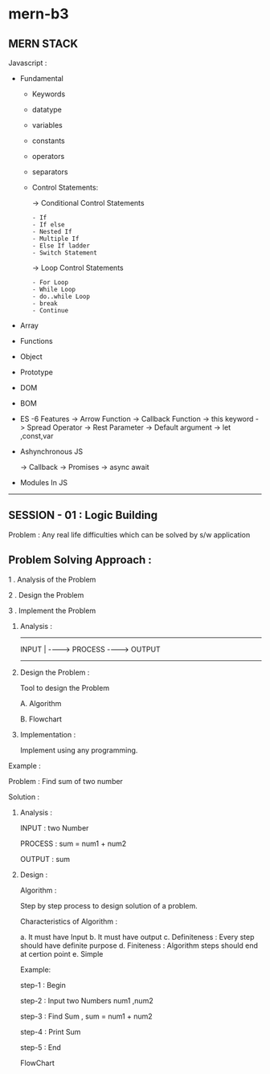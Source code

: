 # mern-b3

## MERN STACK

Javascript :

- Fundamental

  - Keywords
  - datatype
  - variables
  - constants
  - operators
  - separators
  - Control Statements:

    -> Conditional Control Statements

        - If
        - If else
        - Nested If
        - Multiple If
        - Else If ladder
        - Switch Statement

    -> Loop Control Statements

        - For Loop
        - While Loop
        - do..while Loop
        - break
        - Continue

- Array

- Functions

- Object

- Prototype

- DOM

- BOM

- ES -6 Features
  -> Arrow Function
  -> Callback Function
  -> this keyword
  -> Spread Operator
  -> Rest Parameter
  -> Default argument
  -> let ,const,var

- Ashynchronous JS

  -> Callback
  -> Promises
  -> async await

- Modules In JS

---

## SESSION - 01 : Logic Building

Problem : Any real life difficulties which can be solved by s/w application

## Problem Solving Approach :

1 . Analysis of the Problem

2 . Design the Problem

3 . Implement the Problem

1. Analysis :

   ***

   INPUT | ----> PROCESS ----> OUTPUT

   ***

2. Design the Problem :

   Tool to design the Problem

   A. Algorithm

   B. Flowchart

3. Implementation :

   Implement using any programming.

Example :

Problem : Find sum of two number

Solution :

1. Analysis :

   INPUT : two Number

   PROCESS : sum = num1 + num2

   OUTPUT : sum

2. Design :

   Algorithm :

   Step by step process to design solution of a problem.

   Characteristics of Algorithm :

   a. It must have Input
   b. It must have output
   c. Definiteness : Every step should have definite purpose
   d. Finiteness : Algorithm steps should end at certion point
   e. Simple

   Example:

   step-1 : Begin

   step-2 : Input two Numbers num1 ,num2

   step-3 : Find Sum , sum = num1 + num2

   step-4 : Print Sum

   step-5 : End

   FlowChart
   <img src="https://github.com/otz-training/mern-b3/blob/main/sum.png" alt=""/>
